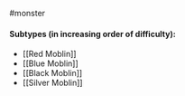 #monster 



#### Subtypes (in increasing order of difficulty):

* [[Red Moblin]]
* [[Blue Moblin]]
* [[Black Moblin]]
* [[Silver Moblin]]
